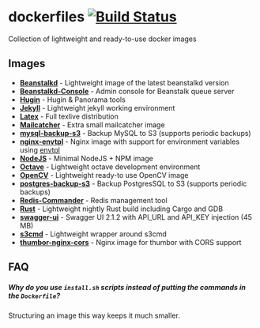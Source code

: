 dockerfiles [![Build Status](https://travis-ci.org/schickling/dockerfiles.svg)](https://travis-ci.org/schickling/dockerfiles)
===========

Collection of lightweight and ready-to-use docker images

## Images

* **[Beanstalkd](https://github.com/schickling/dockerfiles/tree/master/beanstalkd)** - Lightweight image of the latest beanstalkd version
* **[Beanstalkd-Console](https://github.com/schickling/dockerfiles/tree/master/beanstalkd-console)** - Admin console for Beanstalk queue server
* **[Hugin](https://github.com/schickling/dockerfiles/tree/master/hugin)** - Hugin & Panorama tools
* **[Jekyll](https://github.com/schickling/dockerfiles/tree/master/jekyll)** - Lightweight jekyll working environment
* **[Latex](https://github.com/schickling/dockerfiles/tree/master/latex)** - Full texlive distribution
* **[Mailcatcher](https://github.com/schickling/dockerfiles/tree/master/mailcatcher)** - Extra small mailcatcher image
* **[mysql-backup-s3](https://github.com/schickling/dockerfiles/tree/master/mysql-backup-s3)** - Backup MySQL to S3 (supports periodic backups)
* **[nginx-envtpl](https://github.com/schickling/dockerfiles/tree/master/nginx-envtpl)** - Nginx image with support for environment variables using [envtpl](https://github.com/andreasjansson/envtpl)
* **[NodeJS](https://github.com/schickling/dockerfiles/tree/master/nodejs)** - Minimal NodeJS + NPM image
* **[Octave](https://github.com/schickling/dockerfiles/tree/master/octave)** - Lightweight octave development environment
* **[OpenCV](https://github.com/schickling/dockerfiles/tree/master/opencv)** - Lightweight ready-to use OpenCV image
* **[postgres-backup-s3](https://github.com/schickling/dockerfiles/tree/master/postgres-backup-s3)** - Backup PostgresSQL to S3 (supports periodic backups)
* **[Redis-Commander](https://github.com/schickling/dockerfiles/tree/master/redis-commander)** - Redis management tool
* **[Rust](https://github.com/schickling/dockerfiles/tree/master/rust)** - Lightweight nightly Rust build including Cargo and GDB
* **[swagger-ui](https://github.com/schickling/dockerfiles/tree/master/swagger-ui)** - Swagger UI 2.1.2 with API_URL and API_KEY injection (45 MB)
* **[s3cmd](https://github.com/schickling/dockerfiles/tree/master/s3cmd)** - Lightweight wrapper around s3cmd
* **[thumbor-nginx-cors](https://github.com/schickling/dockerfiles/tree/master/thumbor-nginx-cors)** - Nginx image for thumbor with CORS support

## FAQ

##### Why do you use `install.sh` scripts instead of putting the commands in the `Dockerfile`?

Structuring an image this way keeps it much smaller.
